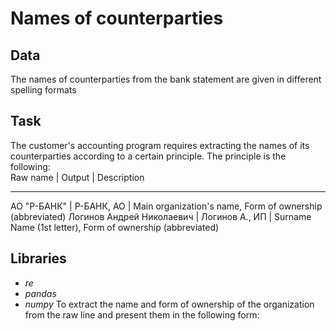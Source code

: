 # Names of counterparties
## Data
The names of counterparties from the bank statement are given in different spelling formats
## Task
The customer's accounting program requires extracting the names of its counterparties according to a certain principle. The principle is the following:  
Raw name | Output | Description
****
АО "Р-БАНК" | Р-БАНК, АО | Main organization's name, Form of ownership (abbreviated)
Логинов Андрей Николаевич | Логинов А., ИП | Surname Name (1st letter), Form of ownership (abbreviated)
## Libraries
* *re*
* *pandas*
* *numpy*
To extract the name and form of ownership of the organization from the raw line and present them in the following form:
